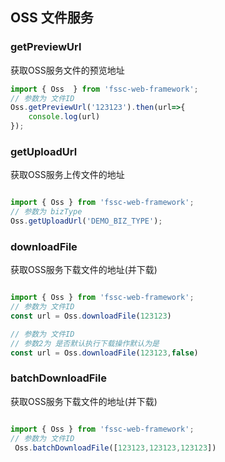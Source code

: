 ## OSS 文件服务

### getPreviewUrl 

获取OSS服务文件的预览地址

```javascript
import { Oss  } from 'fssc-web-framework';
// 参数为 文件ID
Oss.getPreviewUrl('123123').then(url=>{
    console.log(url)
});

```

### getUploadUrl 

获取OSS服务上传文件的地址

```javascript

import { Oss } from 'fssc-web-framework';
// 参数为 bizType
Oss.getUploadUrl('DEMO_BIZ_TYPE');


```

### downloadFile 

获取OSS服务下载文件的地址(并下载)

```javascript

import { Oss } from 'fssc-web-framework';
// 参数为 文件ID
const url = Oss.downloadFile(123123)

// 参数为 文件ID
// 参数2为 是否默认执行下载操作默认为是
const url = Oss.downloadFile(123123,false)


```

### batchDownloadFile 

获取OSS服务下载文件的地址(并下载)

```javascript

import { Oss } from 'fssc-web-framework';
// 参数为 文件ID
 Oss.batchDownloadFile([123123,123123,123123])



```

